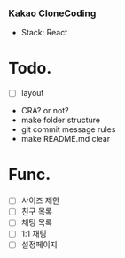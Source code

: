 ### Kakao CloneCoding

- Stack: React

# Todo.

- [ ] layout
- CRA? or not?
- make folder structure
- git commit message rules
- make README.md clear

# Func.

- [ ] 사이즈 제한
- [ ] 친구 목록
- [ ] 채팅 목록
- [ ] 1:1 채팅
- [ ] 설정페이지
